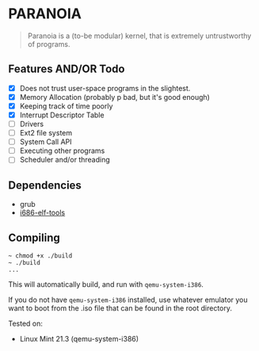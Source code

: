 # PARANOIA
> Paranoia is a (to-be modular) kernel, that is extremely untrustworthy of programs.

## Features AND/OR Todo
- [x] Does not trust user-space programs in the slightest.
- [x] Memory Allocation (probably p bad, but it's good enough)
- [x] Keeping track of time poorly
- [X] Interrupt Descriptor Table
- [ ] Drivers
- [ ] Ext2 file system
- [ ] System Call API
- [ ] Executing other programs
- [ ] Scheduler and/or threading

## Dependencies
- grub
- [i686-elf-tools](https://wiki.osdev.org/GCC_Cross-Compiler)
## Compiling
```
~ chmod +x ./build
~ ./build
...
```
This will automatically build, and run with `qemu-system-i386`.

If you do not have `qemu-system-i386` installed, use whatever emulator you want to boot from the .iso file that can be found in the root directory.

Tested on:
- Linux Mint 21.3 (qemu-system-i386)